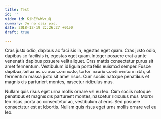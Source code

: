 ```yaml
---
title: Test
id: ''
video_id: KihEYwWvxuQ
summary: Je ne sais pas.
date: 2018-12-19 22:26:27 +0100
draft: true

---
```

Cras justo odio, dapibus ac facilisis in, egestas eget quam. Cras justo odio, dapibus ac facilisis in, egestas eget quam. Integer posuere erat a ante venenatis dapibus posuere velit aliquet. Cras mattis consectetur purus sit amet fermentum. Vestibulum id ligula porta felis euismod semper. Fusce dapibus, tellus ac cursus commodo, tortor mauris condimentum nibh, ut fermentum massa justo sit amet risus. Cum sociis natoque penatibus et magnis dis parturient montes, nascetur ridiculus mus.

Nullam quis risus eget urna mollis ornare vel eu leo. Cum sociis natoque penatibus et magnis dis parturient montes, nascetur ridiculus mus. Morbi leo risus, porta ac consectetur ac, vestibulum at eros. Sed posuere consectetur est at lobortis. Nullam quis risus eget urna mollis ornare vel eu leo.